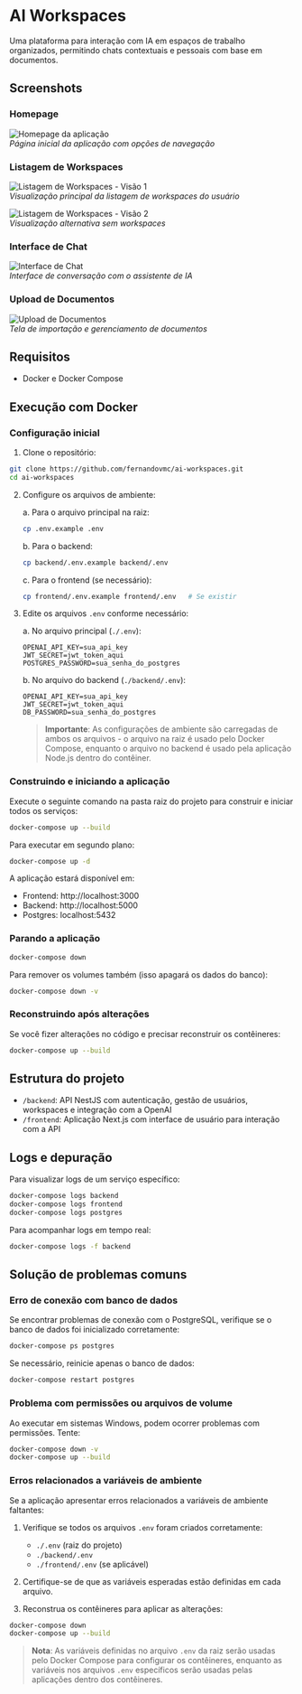# AI Workspaces

Uma plataforma para interação com IA em espaços de trabalho organizados, permitindo chats contextuais e pessoais com base em documentos.

## Screenshots

### Homepage
![Homepage da aplicação](https://i.imgur.com/G5f3SZC.jpg)  
*Página inicial da aplicação com opções de navegação*

### Listagem de Workspaces
![Listagem de Workspaces - Visão 1](https://i.imgur.com/8jmVaex.jpg)  
*Visualização principal da listagem de workspaces do usuário*

![Listagem de Workspaces - Visão 2](https://i.imgur.com/OGzjRK4.jpg)  
*Visualização alternativa sem workspaces*

### Interface de Chat
![Interface de Chat](https://i.imgur.com/mcOUQXo.jpg)  
*Interface de conversação com o assistente de IA*

### Upload de Documentos
![Upload de Documentos](https://i.imgur.com/uHsLZx5.jpg)  
*Tela de importação e gerenciamento de documentos*

## Requisitos

- Docker e Docker Compose

## Execução com Docker

### Configuração inicial

1. Clone o repositório:
```bash
git clone https://github.com/fernandovmc/ai-workspaces.git
cd ai-workspaces
```

2. Configure os arquivos de ambiente:

   a. Para o arquivo principal na raiz:
   ```bash
   cp .env.example .env
   ```

   b. Para o backend:
   ```bash
   cp backend/.env.example backend/.env
   ```

   c. Para o frontend (se necessário):
   ```bash
   cp frontend/.env.example frontend/.env   # Se existir
   ```

3. Edite os arquivos `.env` conforme necessário:

   a. No arquivo principal (`./.env`):
   ```
   OPENAI_API_KEY=sua_api_key
   JWT_SECRET=jwt_token_aqui
   POSTGRES_PASSWORD=sua_senha_do_postgres
   ```

   b. No arquivo do backend (`./backend/.env`):
   ```
   OPENAI_API_KEY=sua_api_key
   JWT_SECRET=jwt_token_aqui
   DB_PASSWORD=sua_senha_do_postgres
   ```

   > **Importante**: As configurações de ambiente são carregadas de ambos os arquivos - o arquivo na raiz é usado pelo Docker Compose, enquanto o arquivo no backend é usado pela aplicação Node.js dentro do contêiner.

### Construindo e iniciando a aplicação

Execute o seguinte comando na pasta raiz do projeto para construir e iniciar todos os serviços:

```bash
docker-compose up --build
```

Para executar em segundo plano:
```bash
docker-compose up -d
```

A aplicação estará disponível em:
- Frontend: http://localhost:3000
- Backend: http://localhost:5000
- Postgres: localhost:5432

### Parando a aplicação

```bash
docker-compose down
```

Para remover os volumes também (isso apagará os dados do banco):
```bash
docker-compose down -v
```

### Reconstruindo após alterações

Se você fizer alterações no código e precisar reconstruir os contêineres:

```bash
docker-compose up --build
```

## Estrutura do projeto

- `/backend`: API NestJS com autenticação, gestão de usuários, workspaces e integração com a OpenAI
- `/frontend`: Aplicação Next.js com interface de usuário para interação com a API

## Logs e depuração

Para visualizar logs de um serviço específico:

```bash
docker-compose logs backend
docker-compose logs frontend
docker-compose logs postgres
```

Para acompanhar logs em tempo real:

```bash
docker-compose logs -f backend
```

## Solução de problemas comuns

### Erro de conexão com banco de dados
Se encontrar problemas de conexão com o PostgreSQL, verifique se o banco de dados foi inicializado corretamente:

```bash
docker-compose ps postgres
```

Se necessário, reinicie apenas o banco de dados:

```bash
docker-compose restart postgres
```

### Problema com permissões ou arquivos de volume
Ao executar em sistemas Windows, podem ocorrer problemas com permissões. Tente:

```bash
docker-compose down -v
docker-compose up --build
```

### Erros relacionados a variáveis de ambiente
Se a aplicação apresentar erros relacionados a variáveis de ambiente faltantes:

1. Verifique se todos os arquivos `.env` foram criados corretamente:
   - `./.env` (raiz do projeto)
   - `./backend/.env`
   - `./frontend/.env` (se aplicável)

2. Certifique-se de que as variáveis esperadas estão definidas em cada arquivo.

3. Reconstrua os contêineres para aplicar as alterações:
```bash
docker-compose down
docker-compose up --build
```

> **Nota**: As variáveis definidas no arquivo `.env` da raiz serão usadas pelo Docker Compose para configurar os contêineres, enquanto as variáveis nos arquivos `.env` específicos serão usadas pelas aplicações dentro dos contêineres.
